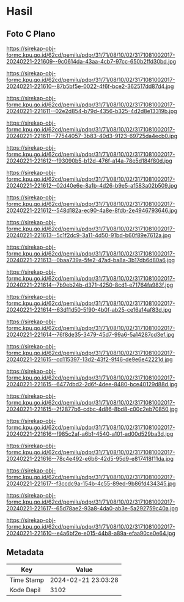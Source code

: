 # Hasil

## Foto C Plano

https://sirekap-obj-formc.kpu.go.id/62cd/pemilu/pdpr/31/71/08/10/02/3171081002017-20240221-221609--9c0614da-43aa-4cb7-97cc-650b2ffd30bd.jpg

https://sirekap-obj-formc.kpu.go.id/62cd/pemilu/pdpr/31/71/08/10/02/3171081002017-20240221-221610--87b5bf5e-0022-4f6f-bce2-362517dd87d4.jpg

https://sirekap-obj-formc.kpu.go.id/62cd/pemilu/pdpr/31/71/08/10/02/3171081002017-20240221-221611--02e2d854-b79d-4356-b325-4d2d8e13319b.jpg

https://sirekap-obj-formc.kpu.go.id/62cd/pemilu/pdpr/31/71/08/10/02/3171081002017-20240221-221611--77544057-3b83-40d3-9123-69725da4ecb0.jpg

https://sirekap-obj-formc.kpu.go.id/62cd/pemilu/pdpr/31/71/08/10/02/3171081002017-20240221-221612--f93090b5-b12d-476f-a14a-78e5d184f80d.jpg

https://sirekap-obj-formc.kpu.go.id/62cd/pemilu/pdpr/31/71/08/10/02/3171081002017-20240221-221612--02d40e6e-8a1b-4d26-b9e5-af583a02b509.jpg

https://sirekap-obj-formc.kpu.go.id/62cd/pemilu/pdpr/31/71/08/10/02/3171081002017-20240221-221612--548d182a-ec90-4a8e-8fdb-2e4946793646.jpg

https://sirekap-obj-formc.kpu.go.id/62cd/pemilu/pdpr/31/71/08/10/02/3171081002017-20240221-221613--5c1f2dc9-3a11-4d50-91bd-b60f89e7612a.jpg

https://sirekap-obj-formc.kpu.go.id/62cd/pemilu/pdpr/31/71/08/10/02/3171081002017-20240221-221613--0baa739a-5fe2-47ad-ba8a-3b17db6d80a6.jpg

https://sirekap-obj-formc.kpu.go.id/62cd/pemilu/pdpr/31/71/08/10/02/3171081002017-20240221-221614--7b9eb24b-d371-4250-8cd1-e71764fa983f.jpg

https://sirekap-obj-formc.kpu.go.id/62cd/pemilu/pdpr/31/71/08/10/02/3171081002017-20240221-221614--63d11d50-5f90-4b0f-ab25-ce16a14af83d.jpg

https://sirekap-obj-formc.kpu.go.id/62cd/pemilu/pdpr/31/71/08/10/02/3171081002017-20240221-221614--76f8de35-3479-45d7-99a6-5a14287cd3ef.jpg

https://sirekap-obj-formc.kpu.go.id/62cd/pemilu/pdpr/31/71/08/10/02/3171081002017-20240221-221615--cd115397-13d2-43f2-9f46-de9e6e42221d.jpg

https://sirekap-obj-formc.kpu.go.id/62cd/pemilu/pdpr/31/71/08/10/02/3171081002017-20240221-221615--6477dbd2-2d6f-4dee-8480-bce40129d88d.jpg

https://sirekap-obj-formc.kpu.go.id/62cd/pemilu/pdpr/31/71/08/10/02/3171081002017-20240221-221615--2f2877b6-cdbc-4d86-8bd8-c00c2eb70850.jpg

https://sirekap-obj-formc.kpu.go.id/62cd/pemilu/pdpr/31/71/08/10/02/3171081002017-20240221-221616--f985c2af-a6b1-4540-a101-ad00d529ba3d.jpg

https://sirekap-obj-formc.kpu.go.id/62cd/pemilu/pdpr/31/71/08/10/02/3171081002017-20240221-221616--78c4e492-e6b6-42d5-95d9-e817418f11da.jpg

https://sirekap-obj-formc.kpu.go.id/62cd/pemilu/pdpr/31/71/08/10/02/3171081002017-20240221-221617--f3ccdc9a-154b-4c55-89ed-9b86fd434345.jpg

https://sirekap-obj-formc.kpu.go.id/62cd/pemilu/pdpr/31/71/08/10/02/3171081002017-20240221-221617--65d78ae2-93a8-4da0-ab3e-5a292759c40a.jpg

https://sirekap-obj-formc.kpu.go.id/62cd/pemilu/pdpr/31/71/08/10/02/3171081002017-20240221-221610--e4a6bf2e-e015-44b8-a89a-efaa90ce0e64.jpg


## Metadata

| Key        | Value               |
| ---------- | ------------------- |
| Time Stamp | 2024-02-21 23:03:28 |
| Kode Dapil | 3102                |



